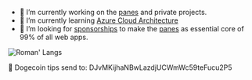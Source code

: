 - 🔭 I’m currently working on the [panes](https://github.com/roman-rr/cupertino-pane) and private projects. 
- 🌱 I’m currently learning [Azure Cloud Architecture](https://learn.microsoft.com/en-us/certifications/exams/az-305/)
- 👯 I’m looking for [sponsorships](https://opencollective.com/cupertino-pane) to make the [panes](https://github.com/roman-rr/cupertino-pane) as essential core of 99% of all web apps.

<!--
### Hi there 👋
**roman-rr/roman-rr** is a ✨ _special_ ✨ repository because its `README.md` (this file) appears on your GitHub profile.

Here are some ideas to get you started:

- 🔭 I’m currently working on ...
- 🌱 I’m currently learning ...
- 👯 I’m looking to collaborate on ...
- 🤔 I’m looking for help with ...
- 💬 Ask me about ...
- 📫 How to reach me: ...
- 😄 Pronouns: ...
- ⚡ Fun fact: ...
-->

![Roman' Langs](https://github-readme-stats.vercel.app/api/top-langs/?username=roman-rr&layout=compact&theme=tokyonight)

🐶 Dogecoin tips send to: DJvMKijhaNBwLazdjUCWmWc59teFucu2P5
